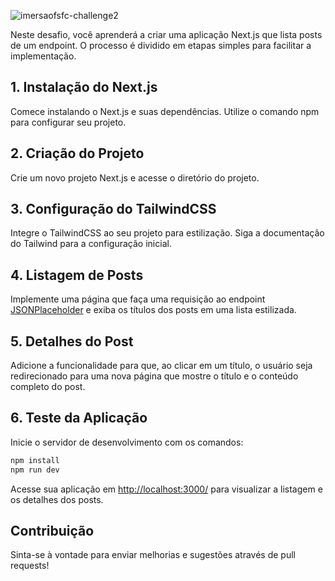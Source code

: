 
![imersaofsfc-challenge2](https://github.com/user-attachments/assets/19a2f921-afda-4af4-b193-79c551b312ea)

Neste desafio, você aprenderá a criar uma aplicação Next.js que lista posts de um endpoint. O processo é dividido em etapas simples para facilitar a implementação.

## 1. Instalação do Next.js
Comece instalando o Next.js e suas dependências. Utilize o comando npm para configurar seu projeto.

## 2. Criação do Projeto
Crie um novo projeto Next.js e acesse o diretório do projeto.

## 3. Configuração do TailwindCSS
Integre o TailwindCSS ao seu projeto para estilização. Siga a documentação do Tailwind para a configuração inicial.

## 4. Listagem de Posts
Implemente uma página que faça uma requisição ao endpoint [JSONPlaceholder](https://jsonplaceholder.typicode.com/posts) e exiba os títulos dos posts em uma lista estilizada.

## 5. Detalhes do Post
Adicione a funcionalidade para que, ao clicar em um título, o usuário seja redirecionado para uma nova página que mostre o título e o conteúdo completo do post.

## 6. Teste da Aplicação
Inicie o servidor de desenvolvimento com os comandos:
```bash
npm install
npm run dev
```
Acesse sua aplicação em [http://localhost:3000/](http://localhost:3000/) para visualizar a listagem e os detalhes dos posts.

## Contribuição
Sinta-se à vontade para enviar melhorias e sugestões através de pull requests!
